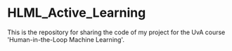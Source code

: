 # HLML_Active_Learning
This is the repository for sharing the code of my project for the UvA course 'Human-in-the-Loop Machine Learning'.
